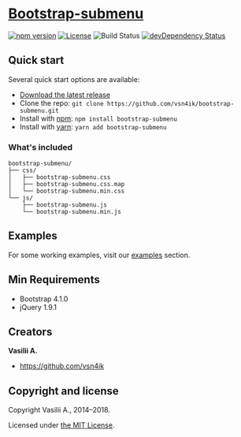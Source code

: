 # [Bootstrap-submenu](https://vsn4ik.github.io/bootstrap-submenu/)

[![npm version](https://img.shields.io/npm/v/bootstrap-submenu.svg)](https://www.npmjs.com/package/bootstrap-submenu)
[![License](https://img.shields.io/npm/l/bootstrap-submenu.svg)][license]
![Build Status](https://action-badges.now.sh/vsn4ik/bootstrap-submenu)
[![devDependency Status](https://david-dm.org/vsn4ik/bootstrap-submenu/dev-status.svg)](https://david-dm.org/vsn4ik/bootstrap-submenu?type=dev)


## Quick start

Several quick start options are available:

* [Download the latest release](https://github.com/vsn4ik/bootstrap-submenu/archive/v3.0.1.zip "Download Bootstrap-submenu")
* Clone the repo: `git clone https://github.com/vsn4ik/bootstrap-submenu.git`
* Install with [npm](https://www.npmjs.com): `npm install bootstrap-submenu`
* Install with [yarn](https://yarnpkg.com): `yarn add bootstrap-submenu`

### What's included

```
bootstrap-submenu/
├── css/
│   ├── bootstrap-submenu.css
│   ├── bootstrap-submenu.css.map
│   └── bootstrap-submenu.min.css
└── js/
    ├── bootstrap-submenu.js
    └── bootstrap-submenu.min.js
```


## Examples

For some working examples, visit our [examples](https://vsn4ik.github.io/bootstrap-submenu/#html-examples) section.


## Min Requirements

* Bootstrap 4.1.0
* jQuery 1.9.1


## Creators

**Vasilii A.**

* <https://github.com/vsn4ik>


## Copyright and license

Copyright Vasilii A., 2014&ndash;2018.

Licensed under [the MIT License][license].

[license]: https://github.com/vsn4ik/bootstrap-submenu/blob/master/LICENSE
